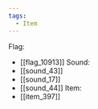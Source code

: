 ```yaml
---
tags:
  - Item
---
```

Flag:
- [[flag_10913]]
Sound:
- [[sound_43]]
- [[sound_17]]
- [[sound_44]]
Item:
- [[item_397]]
